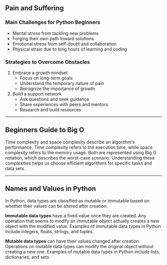 ## **Pain and Suffering**
### Main Challenges for Python Beginners

- Mental stress from tackling new problems
- Forging their own path toward solutions
- Emotional stress from self-doubt and collaboration
- Physical strain due to long hours of learning and coding

### Strategies to Overcome Obstacles

1. Embrace a growth mindset
   - Focus on long-term goals
   - Understand the temporary nature of pain
   - Recognize the importance of growth
2. Build a support network
   - Ask questions and seek guidance
   - Share experiences with peers and mentors
   - Research and build resources

---

## **Beginners Guide to Big O**

Time complexity and space complexity describe an algorithm's performance. Time complexity refers to the execution time, while space complexity refers to the memory usage. Both are represented using Big O notation, which describes the worst-case scenario. Understanding these complexities helps us choose efficient algorithms for specific tasks and data sets.

---

## **Names and Values in Python**

In Python, data types are classified as mutable or immutable based on whether their values can be altered after creation.

**Immutable data types** have a fixed value once they are created. Any operation that seems to modify an immutable object actually creates a new object with the modified value. Examples of immutable data types in Python include integers, floats, strings, and tuples.

**Mutable data types** can have their values changed after creation. Operations on mutable data types can modify the original object without creating a new one. Examples of mutable data types in Python include lists, dictionaries, and sets.
